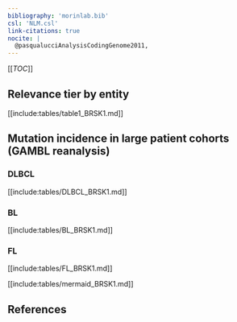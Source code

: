 ```yaml
---
bibliography: 'morinlab.bib'
csl: 'NLM.csl'
link-citations: true
nocite: |
  @pasqualucciAnalysisCodingGenome2011, 
---
```


[[_TOC_]]




## Relevance tier by entity

[[include:tables/table1_BRSK1.md]]

## Mutation incidence in large patient cohorts (GAMBL reanalysis)

### DLBCL
[[include:tables/DLBCL_BRSK1.md]]

### BL
[[include:tables/BL_BRSK1.md]]

### FL
[[include:tables/FL_BRSK1.md]]


[[include:tables/mermaid_BRSK1.md]]

## References


